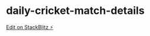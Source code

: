 # daily-cricket-match-details

[Edit on StackBlitz ⚡️](https://stackblitz.com/edit/angular-ivy-g6iehu)